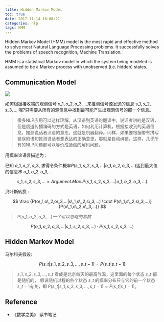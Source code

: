 ```yaml
---
title: Hidden Markov Model
toc: true
date: 2017-11-14 16:08:21
categories: nlp
tags: HMM
---
```


Hidden Markov Model (HMM) model is the most rapid and effective method to solve most Natural Language Processing problems. It successfully solves the problems of speech recognition, Machine Translation.<!-- more -->

HMM is a statistical Markov model in which the system being modeled is assumed to be a Markov process with unobserved (i.e. hidden) states.


## Communication Model

![][1]

如何根据接收端的观测信号 $o\_1,o\_2,o\_3,...$来推测信号源发送的信息 $s\_1,s\_2,s\_3,...$ 呢?只需要从所有的源信息中找到最可能产生出观测信号的那一个信息。

> 很多NLP应用可以这样理解。从汉语到英语的翻译中，说话者讲的是汉语，但是信道传播编码的方式是英语，如何利用计算机，根据接收到的英语信息，推测说话者汉语的意思，这就是机器翻译。同样，如果要根据带有拼写错误的语句推测说话者想表达的正确意思，那就是自动纠错，这样，几乎所有的NLP问题都可以等价成通信的解码问题。

用概率论语言描述为 :

已知 $o\_1,o\_2,o\_3$, 求得令条件概率$P(s\_1,s\_2,s\_3,...|o\_1,o\_2,o\_3,...)$达到最大值的信息串 $o\_1,o\_2,o\_3,...$

$$
s\_1,s\_2,s\_3,... = Argument.Max.P(s\_1,s\_2,s\_3,...|o\_1,o\_2,o\_3,...)
$$

贝叶斯转换 :

$$
\frac {P(o\_1,o\_2,o\_3,...|s\_1,s\_2,s\_3,...) \cdot P(s\_1,s\_2,s\_3,...)} {P(o\_1,o\_2,o\_3,...)}
$$

> $P(o\_1,o\_2,o\_3,...)一个可以忽略的常数$

$$
P(o\_1,o\_2,o\_3,...|s\_1,s\_2,s\_3,...) \cdot P(s\_1,s\_2,s\_3,...)
$$

## Hidden Markov Model

马尔科夫假设:

$$
P(s\_{t}|s\_1,s\_2,s\_3,...,s\_{t-1}) = P(s\_t|s\_{t-1})
$$

> $s\_1,s\_2,s\_3,...,s\_{t}$ 看成是北京每天的最高气温，这里面的每个状态 $s\_t$ 都是随机的， 假设随机过程的各个状态 $s\_t$ 的概率分布只与它的前一个状态 $s\_{t-1}$有关，即 $P(s\_{t}|s\_1,s\_2,s\_3,...,s\_{t-1}) = P(s\_t|s\_{t-1})$。

## Reference

- 《数学之美》 读书笔记 

[1]: /images/nlp/nlp-communication-model.png

<script type="text/x-mathjax-config">
  MathJax.Hub.Config({
    extensions: ["tex2jax.js"],
    jax: ["input/TeX"],
    tex2jax: {
      inlineMath: [ ['$','$'], ['\\(','\\)'] ],
      displayMath: [ ['$$','$$']],
      processEscapes: true
    }
  });
</script>
<script type="text/javascript" src="https://cdn.mathjax.org/mathjax/latest/MathJax.js?config=TeX-AMS_HTML,http://myserver.com/MathJax/config/local/local.js">
</script>